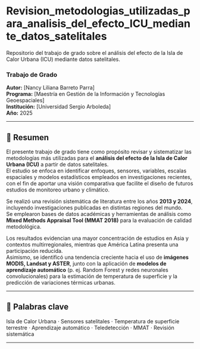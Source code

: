 # Revision_metodologias_utilizadas_para_analisis_del_efecto_ICU_mediante_datos_satelitales
Repositorio del trabajo de grado sobre el análisis del efecto de la Isla de Calor Urbana (ICU) mediante datos satelitales.
### Trabajo de Grado  
**Autor:** [Nancy Liliana Barreto Parra]  
**Programa:** [Maestría en Gestión de la Información y Tecnologías Geoespaciales]  
**Institución:** [Universidad Sergio Arboleda]  
**Año:** 2025  

---

## 📖 Resumen

El presente trabajo de grado tiene como propósito revisar y sistematizar las metodologías más utilizadas para el **análisis del efecto de la Isla de Calor Urbana (ICU)** a partir de datos satelitales.  
El estudio se enfoca en identificar enfoques, sensores, variables, escalas espaciales y modelos estadísticos empleados en investigaciones recientes, con el fin de aportar una visión comparativa que facilite el diseño de futuros estudios de monitoreo urbano y climático.

Se realizó una revisión sistemática de literatura entre los años **2013 y 2024**, incluyendo investigaciones publicadas en distintas regiones del mundo.  
Se emplearon bases de datos académicas y herramientas de análisis como **Mixed Methods Appraisal Tool (MMAT 2018)** para la evaluación de calidad metodológica.  

Los resultados evidencian una mayor concentración de estudios en Asia y contextos multirregionales, mientras que América Latina presenta una participación reducida.  
Asimismo, se identificó una tendencia creciente hacia el uso de **imágenes MODIS, Landsat y ASTER**, junto con la aplicación de **modelos de aprendizaje automático** (p. ej. Random Forest y redes neuronales convolucionales) para la estimación de temperatura de superficie y la predicción de variaciones térmicas urbanas.

---

## 🧠 Palabras clave

Isla de Calor Urbana · Sensores satelitales · Temperatura de superficie terrestre · Aprendizaje automático · Teledetección · MMAT · Revisión sistemática

---
